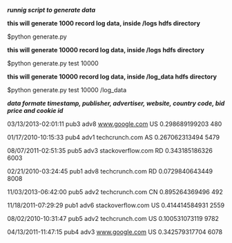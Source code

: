 ***runnig script to generate data***

**this will generate 1000 record log data, inside /logs hdfs directory**

$python generate.py

**this will generate 10000 record log data, inside /logs hdfs directory**

$python generate.py test 10000

**this will generate 10000 record log data, inside /log_data hdfs directory**

$python generate.py test 10000 /log_data


***data formate timestamp, publisher, advertiser, website, country code, bid price and cookie id***

03/13/2013-02:01:11 pub3 adv8 www.google.com US 0.298689199203 480

01/17/2010-10:15:33 pub4 adv1 techcrunch.com AS 0.267062313494 5479

08/07/2011-02:51:35 pub5 adv3 stackoverflow.com RD 0.343185186326 6003

02/21/2010-03:24:45 pub1 adv8 techcrunch.com RD 0.0729840643449 8008

11/03/2013-06:42:00 pub5 adv2 techcrunch.com CN 0.895264369496 492

11/18/2011-07:29:29 pub1 adv6 stackoverflow.com US 0.414414584931 2559

08/02/2010-10:31:47 pub5 adv2 techcrunch.com US 0.100531073119 9782

04/13/2011-11:47:15 pub4 adv3 www.google.com US 0.342579317704 6078
